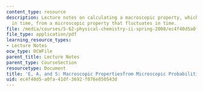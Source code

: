 ```yaml
---
content_type: resource
description: Lecture notes on calculating a macroscopic property, which is constant
  in time, from a microscopic property that fluctuates in time.
file: /media/courses/5-62-physical-chemistry-ii-spring-2008/ec4f40d5a0fa41df3692f076e850543d_02_562ln08.pdf
file_type: application/pdf
learning_resource_types:
- Lecture Notes
ocw_type: OCWFile
parent_title: Lecture Notes
parent_type: CourseSection
resourcetype: Document
title: 'E, A, and S: Macroscopic Propertiesfrom Microscopic Probabilities {Pi}'
uid: ec4f40d5-a0fa-41df-3692-f076e850543d
---
```


